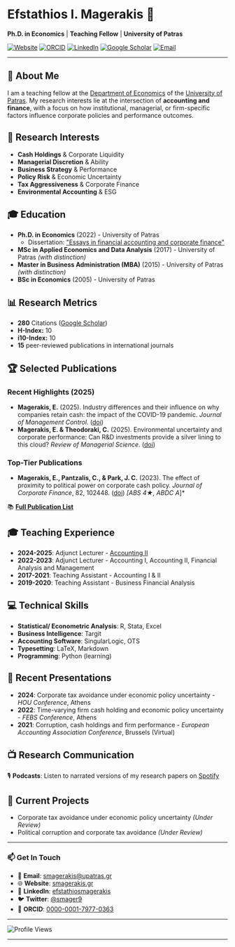 # Efstathios I. Magerakis 👋

**Ph.D. in Economics** | **Teaching Fellow** | **University of Patras**

[![Website](https://img.shields.io/badge/Website-smagerakis.gr-blue)](https://smagerakis.gr)
[![ORCID](https://img.shields.io/badge/ORCID-0000--0001--7977--0363-green)](https://orcid.org/0000-0001-7977-0363)
[![LinkedIn](https://img.shields.io/badge/LinkedIn-efstathiosmagerakis-blue)](https://www.linkedin.com/in/efstathiosmagerakis/)
[![Google Scholar](https://img.shields.io/badge/Google%20Scholar-Citations%20280-orange)](https://scholar.google.com/citations?user=LxLY15EAAAAJ)
[![Email](https://img.shields.io/badge/Email-smagerakis%40upatras.gr-red)](mailto:smagerakis@upatras.gr)

---

## 🎯 About Me

I am a teaching fellow at the [Department of Economics](https://www.econ.upatras.gr/en) of the [University of Patras](http://upatras.gr/). My research interests lie at the intersection of **accounting and finance**, with a focus on how institutional, managerial, or firm-specific factors influence corporate policies and performance outcomes.

## 🔬 Research Interests
- **Cash Holdings** & Corporate Liquidity
- **Managerial Discretion** & Ability
- **Business Strategy** & Performance
- **Policy Risk** & Economic Uncertainty
- **Tax Aggressiveness** & Corporate Finance
- **Environmental Accounting** & ESG

## 🎓 Education
- **Ph.D. in Economics** (2022) - University of Patras
  - Dissertation: ["Essays in financial accounting and corporate finance"](https://www.didaktorika.gr/eadd/handle/10442/51855)
- **MSc in Applied Economics and Data Analysis** (2017) - University of Patras *(with distinction)*
- **Master in Business Administration (MBA)** (2015) - University of Patras *(with distinction)*
- **BSc in Economics** (2005) - University of Patras

## 📊 Research Metrics
- **280** Citations ([Google Scholar](https://scholar.google.com/citations?user=4FA6C0AAAAAJ))
- **H-Index:** 10
- **i10-Index:** 10
- **15** peer-reviewed publications in international journals

## 🏆 Selected Publications

### Recent Highlights (2025)
- **Magerakis, E.** (2025). Industry differences and their influence on why companies retain cash: the impact of the COVID-19 pandemic. *Journal of Management Control*. ([doi](https://doi.org/10.1007/s00187-025-00397-6))
- **Magerakis, E. & Theodoraki, C.** (2025). Environmental uncertainty and corporate performance: Can R&D investments provide a silver lining to this cloud? *Review of Managerial Science*. ([doi](https://doi.org/10.1007/s11846-025-00923-9))

### Top-Tier Publications
- **Magerakis, E., Pantzalis, C., & Park, J. C.** (2023). The effect of proximity to political power on corporate cash policy. *Journal of Corporate Finance*, 82, 102448. ([doi](https://doi.org/10.1016/j.jcorpfin.2023.102448)) *[ABS 4★, ABDC A*]*

📚 [**Full Publication List**](https://smagerakis.gr/en/#publications)

## 🎓 Teaching Experience
- **2024-2025**: Adjunct Lecturer - [Accounting II](https://www.econ.upatras.gr/en/undergraduate/courses/accounting-ii)
- **2022-2023**: Adjunct Lecturer - Accounting I, Accounting II, Financial Analysis and Management
- **2017-2021**: Teaching Assistant - Accounting I & II
- **2019-2020**: Teaching Assistant - Business Financial Analysis

## 💻 Technical Skills
- **Statistical/ Econometric Analysis**: R, Stata, Excel
- **Business Intelligence**: Targit
- **Accounting Software**: SingularLogic, OTS
- **Typesetting**: LaTeX, Markdown
- **Programming**: Python (learning)

## 🎤 Recent Presentations
- **2024**: Corporate tax avoidance under economic policy uncertainty - *HOU Conference*, Athens
- **2022**: Time-varying firm cash holding and economic policy uncertainty - *FEBS Conference*, Athens
- **2021**: Corruption, cash holdings and firm performance - *European Accounting Association Conference*, Brussels (Virtual)

## 📺 Research Communication
🎙️ **Podcasts**: Listen to narrated versions of my research papers on [Spotify](https://podcasters.spotify.com/pod/show/stathis-magerakis)

## 🔬 Current Projects
- Corporate tax avoidance under economic policy uncertainty *(Under Review)*
- Political corruption and corporate tax avoidance *(Under Review)*

---

### 📫 Get In Touch
- 📧 **Email**: [smagerakis@upatras.gr](mailto:smagerakis@upatras.gr)
- 🌐 **Website**: [smagerakis.gr](https://smagerakis.gr)
- 💼 **LinkedIn**: [efstathiosmagerakis](https://www.linkedin.com/in/efstathiosmagerakis/)
- 🐦 **Twitter**: [@smager9](https://twitter.com/smager9)
- 🔬 **ORCID**: [0000-0001-7977-0363](https://orcid.org/0000-0001-7977-0363)

---

![Profile Views](https://komarev.com/ghpvc/?username=stathismag&color=brightgreen)

---
